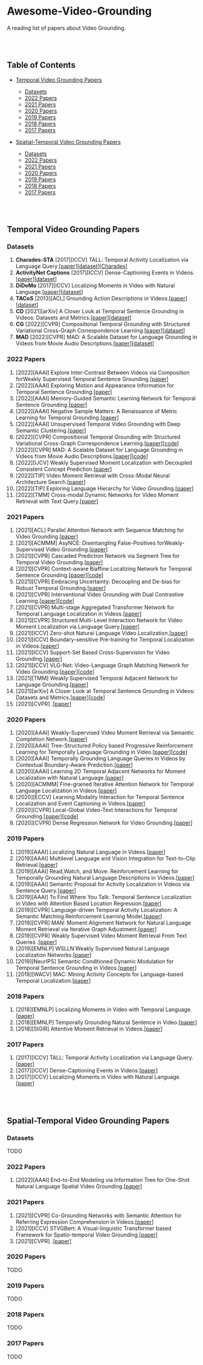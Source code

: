 # Awesome-Video-Grounding
A reading list of papers about Video Grounding.

<br></br>

## Table of Contents
  * [Temporal Video Grounding Papers](#temporal-video-grounding-papers)
     * [Datasets](#datasets)
     * [2022 Papers](#2022-papers)
     * [2021 Papers](#2021-papers)
     * [2020 Papers](#2020-papers)
     * [2019 Papers](#2019-papers)
     * [2018 Papers](#2018-papers)
     * [2017 Papers](#2017-papers)

  * [Spatial-Temporal Video Grounding Papers](#spatial-temporal-video-grounding-papers)
     * [Datasets](#datasets-1)
     * [2022 Papers](#2022-papers-1)
     * [2021 Papers](#2021-papers-1)
     * [2020 Papers](#2020-papers-1)
     * [2019 Papers](#2019-papers-1)
     * [2018 Papers](#2018-papers-1)
     * [2017 Papers](#2017-papers-1)

<br></br>


## Temporal Video Grounding Papers
### Datasets
1. **Charades-STA** [2017][ICCV] TALL: Temporal Activity Localization via Language Query.[[paper](http://openaccess.thecvf.com/content_ICCV_2017/papers/Gao_TALL_Temporal_Activity_ICCV_2017_paper.pdf)][[dataset](https://github.com/jiyanggao/TALL)][[Charades](https://prior.allenai.org/projects/charades)]
2. **ActivityNet Captions** [2017][ICCV] Dense-Captioning Events in Videos.[[paper](https://openaccess.thecvf.com/content_ICCV_2017/papers/Krishna_Dense-Captioning_Events_in_ICCV_2017_paper.pdf)][[dataset](https://cs.stanford.edu/people/ranjaykrishna/densevid/)]
3. **DiDeMo** [2017][ICCV] Localizing Moments in Video with Natural Language.[[paper](https://openaccess.thecvf.com/content_ICCV_2017/papers/Hendricks_Localizing_Moments_in_ICCV_2017_paper.pdf)][[dataset](https://github.com/LisaAnne/TemporalLanguageRelease)]
4. **TACoS** [2013][ACL] Grounding Action Descriptions in Videos.[[paper](https://direct.mit.edu/tacl/article-pdf/doi/10.1162/tacl_a_00207/1566623/tacl_a_00207.pdf)][[dataset](http://www.coli.uni-saarland.de/projects/smile/page.php?id=tacos)]
5. **CD** [2021][arXiv] A Closer Look at Temporal Sentence Grounding in Videos: Datasets and Metrics.[[paper](https://arxiv.org/pdf/2101.09028)][[dataset](https://github.com/yytzsy/grounding_changing_distribution)]
6. **CG** [2022][CVPR] Compositional Temporal Grounding with Structured Variational Cross-Graph Correspondence Learning.[[paper](https://openaccess.thecvf.com/content/CVPR2022/papers/Li_Compositional_Temporal_Grounding_With_Structured_Variational_Cross-Graph_Correspondence_Learning_CVPR_2022_paper.pdf)][[dataset](https://github.com/YYJMJC/Compositional-Temporal-Grounding)]
7. **MAD** [2022][CVPR] MAD: A Scalable Dataset for Language Grounding in Videos from Movie Audio Descriptions.[[paper](https://openaccess.thecvf.com/content/CVPR2022/papers/Soldan_MAD_A_Scalable_Dataset_for_Language_Grounding_in_Videos_From_CVPR_2022_paper.pdf)][[dataset](https://github.com/Soldelli/MAD)]

### 2022 Papers
1. [2022][AAAI] Explore Inter-Contrast Between Videos via Composition forWeakly Supervised Temporal Sentence Grounding.[[paper](https://www.aaai.org/AAAI22Papers/AAAI-2108.ChenJ.pdf)]
2. [2022][AAAI] Exploring Motion and Appearance Information for Temporal Sentence Grounding.[[paper](https://www.aaai.org/AAAI22Papers/AAAI-112.LiuD.pdf)]
3. [2022][AAAI] Memory-Guided Semantic Learning Network for Temporal Sentence Grounding.[[paper](https://www.aaai.org/AAAI22Papers/AAAI-111.LiuD.pdf)]
4. [2022][AAAI] Negative Sample Matters: A Renaissance of Metric Learning for Temporal Grounding.[[paper](https://ojs.aaai.org/index.php/AAAI/article/download/20163/19922)]
5. [2022][AAAI] Unsupervised Temporal Video Grounding with Deep Semantic Clustering.[[paper](https://www.aaai.org/AAAI22Papers/AAAI-110.LiuD.pdf)]
6. [2022][CVPR] Compositional Temporal Grounding with Structured Variational Cross-Graph Correspondence Learning.[[paper](https://openaccess.thecvf.com/content/CVPR2022/papers/Li_Compositional_Temporal_Grounding_With_Structured_Variational_Cross-Graph_Correspondence_Learning_CVPR_2022_paper.pdf)][[code](https://github.com/YYJMJC/Compositional-Temporal-Grounding)]
7. [2022][CVPR] MAD: A Scalable Dataset for Language Grounding in Videos from Movie Audio Descriptions.[[paper](https://openaccess.thecvf.com/content/CVPR2022/papers/Soldan_MAD_A_Scalable_Dataset_for_Language_Grounding_in_Videos_From_CVPR_2022_paper.pdf)][[code](https://github.com/Soldelli/MAD)]
8. [2022][IJCV] Weakly Supervised Moment Localization with Decoupled Consistent Concept Prediction.[[paper](https://link.springer.com/article/10.1007/s11263-022-01600-0)]
9. [2022][TIP] Video Moment Retrieval with Cross-Modal Neural Architecture Search.[[paper](https://ieeexplore.ieee.org/abstract/document/9677948/)]
10. [2022][TIP] Exploring Language Hierarchy for Video Grounding.[[paper](https://ieeexplore.ieee.org/abstract/document/9817030/)]
11. [2022][TMM] Cross-modal Dynamic Networks for Video Moment Retrieval with Text Query.[[paper](https://ieeexplore.ieee.org/abstract/document/9681153/)]

### 2021 Papers
1. [2021][ACL] Parallel Attention Network with Sequence Matching for Video Grounding.[[paper](https://arxiv.org/pdf/2105.08481)]
2. [2021][ACMMM] AsyNCE: Disentangling False-Positives forWeakly-Supervised Video Grounding.[[paper](https://dl.acm.org/doi/pdf/10.1145/3474085.3481539)]
3. [2021][CVPR] Cascaded Prediction Network via Segment Tree for Temporal Video Grounding.[[paper](https://openaccess.thecvf.com/content/CVPR2021/papers/Zhao_Cascaded_Prediction_Network_via_Segment_Tree_for_Temporal_Video_Grounding_CVPR_2021_paper.pdf)]
4. [2021][CVPR] Context-aware Biaffine Localizing Network for Temporal Sentence Grounding.[[paper](https://openaccess.thecvf.com/content/CVPR2021/papers/Liu_Context-Aware_Biaffine_Localizing_Network_for_Temporal_Sentence_Grounding_CVPR_2021_paper.pdf)][[code](https://github.com/liudaizong/CBLN)]
5. [2021][CVPR] Embracing Uncertainty: Decoupling and De-bias for Robust Temporal Grounding.[[paper](https://openaccess.thecvf.com/content/CVPR2021/papers/Zhou_Embracing_Uncertainty_Decoupling_and_De-Bias_for_Robust_Temporal_Grounding_CVPR_2021_paper.pdf)]
6. [2021][CVPR] Interventional Video Grounding with Dual Contrastive Learning.[[paper](https://openaccess.thecvf.com/content/CVPR2021/papers/Nan_Interventional_Video_Grounding_With_Dual_Contrastive_Learning_CVPR_2021_paper.pdf)][[code](https://github.com/nanguoshun/IVG)]
7. [2021][CVPR] Multi-stage Aggregated Transformer Network for Temporal Language Localization in Videos.[[paper](https://openaccess.thecvf.com/content/CVPR2021/papers/Zhang_Multi-Stage_Aggregated_Transformer_Network_for_Temporal_Language_Localization_in_Videos_CVPR_2021_paper.pdf)]
8. [2021][CVPR] Structured Multi-Level Interaction Network for Video Moment Localization via Language Query.[[paper](https://openaccess.thecvf.com/content/CVPR2021/papers/Wang_Structured_Multi-Level_Interaction_Network_for_Video_Moment_Localization_via_Language_CVPR_2021_paper.pdf)]
9. [2021][ICCV] Zero-shot Natural Language Video Localization.[[paper](https://openaccess.thecvf.com/content/ICCV2021/papers/Nam_Zero-Shot_Natural_Language_Video_Localization_ICCV_2021_paper.pdf)]
10. [2021][ICCV] Boundary-sensitive Pre-training for Temporal Localization in Videos.[[paper](https://openaccess.thecvf.com/content/ICCV2021/papers/Xu_Boundary-Sensitive_Pre-Training_for_Temporal_Localization_in_Videos_ICCV_2021_paper.pdf)]
11. [2021][ICCV] Support-Set Based Cross-Supervision for Video Grounding.[[paper](https://openaccess.thecvf.com/content/ICCV2021/papers/Ding_Support-Set_Based_Cross-Supervision_for_Video_Grounding_ICCV_2021_paper.pdf)]
12. [2021][ICCV] VLG-Net: Video-Language Graph Matching Network for Video Grounding.[[paper](https://openaccess.thecvf.com/content/ICCV2021W/CVEU/papers/Soldan_VLG-Net_Video-Language_Graph_Matching_Network_for_Video_Grounding_ICCVW_2021_paper.pdf)][[code](https://github.com/Soldelli/VLG-Net)]
13. [2021][TMM] Weakly Supervised Temporal Adjacent Network for Language Grounding.[[paper](https://arxiv.org/pdf/2106.16136)]
14. [2021][arXiv] A Closer Look at Temporal Sentence Grounding in Videos: Datasets and Metrics.[[paper](https://arxiv.org/pdf/2101.09028)][[code](https://github.com/yytzsy/grounding_changing_distribution)]
15. [2021][CVPR] .[[paper]()]

### 2020 Papers
1. [2020][AAAI] Weakly-Supervised Video Moment Retrieval via Semantic Completion Network.[[paper](https://ojs.aaai.org/index.php/AAAI/article/download/6820/6674)]
2. [2020][AAAI] Tree-Structured Policy based Progressive Reinforcement Learning for Temporally Language Grounding in Video.[[paper](https://ojs.aaai.org/index.php/AAAI/article/download/6924/6778)][[code](https://github.com/microsoft/2D-TAN)]
3. [2020][AAAI] Temporally Grounding Language Queries in Videos by Contextual Boundary-Aware Prediction.[[paper](https://ojs.aaai.org/index.php/AAAI/article/download/6897/6751)]
4. [2020][AAAI] Learning 2D Temporal Adjacent Networks for Moment Localization with Natural Language.[[paper](https://ojs.aaai.org/index.php/AAAI/article/view/6984/6838)]
5. [2020][ACMMM] Fine-grained Iterative Attention Network for Temporal Language Localization in Videos.[[paper](https://arxiv.org/pdf/2008.02448)]
6. [2020][ECCV] Learning Modality Interaction for Temporal Sentence Localization and Event Captioning in Videos.[[paper](https://arxiv.org/pdf/2007.14164)]
7. [2020][CVPR] Local-Global Video-Text Interactions for Temporal Grounding.[[paper](http://openaccess.thecvf.com/content_CVPR_2020/papers/Mun_Local-Global_Video-Text_Interactions_for_Temporal_Grounding_CVPR_2020_paper.pdf)][[code](https://github.com/JonghwanMun/LGI4temporalgrounding)]
8. [2020][CVPR] Dense Regression Network for Video Grounding.[[paper](https://openaccess.thecvf.com/content_CVPR_2020/papers/Zeng_Dense_Regression_Network_for_Video_Grounding_CVPR_2020_paper.pdf)]

### 2019 Papers
1. [2019][AAAI] Localizing Natural Language in Videos.[[paper](https://ojs.aaai.org/index.php/AAAI/article/view/4827/4700)]
2. [2019][AAAI] Multilevel Language and Vision Integration for Text-to-Clip Retrieval.[[paper](https://ojs.aaai.org/index.php/AAAI/article/view/4938/4811)]
3. [2019][AAAI] Read,Watch, and Move: Reinforcement Learning for Temporally Grounding Natural Language Descriptions in Videos.[[paper](https://ojs.aaai.org/index.php/AAAI/article/download/4854/4727)]
4. [2019][AAAI] Semantic Proposal for Activity Localization in Videos via Sentence Query.[[paper](https://ojs.aaai.org/index.php/AAAI/article/view/4830/4703)]
5. [2019][AAAI] To Find Where You Talk: Temporal Sentence Localization in Video with Attention Based Location Regression.[[paper](https://ojs.aaai.org/index.php/AAAI/article/download/4950/4823)]
6. [2019][CVPR] Language-driven Temporal Activity Localization: A Semantic Matching Reinforcement Learning Model.[[paper](http://openaccess.thecvf.com/content_CVPR_2019/papers/Wang_Language-Driven_Temporal_Activity_Localization_A_Semantic_Matching_Reinforcement_Learning_Model_CVPR_2019_paper.pdf)]
7. [2019][CVPR] MAN: Moment Alignment Network for Natural Language Moment Retrieval via Iterative Graph Adjustment.[[paper](http://openaccess.thecvf.com/content_CVPR_2019/papers/Zhang_MAN_Moment_Alignment_Network_for_Natural_Language_Moment_Retrieval_via_CVPR_2019_paper.pdf)]
8. [2019][CVPR] Weakly Supervised Video Moment Retrieval From Text Queries .[[paper](https://openaccess.thecvf.com/content_CVPR_2019/papers/Mithun_Weakly_Supervised_Video_Moment_Retrieval_From_Text_Queries_CVPR_2019_paper.pdf)]
9. [2019][EMNLP] WSLLN:Weakly Supervised Natural Language Localization Networks.[[paper](https://arxiv.org/pdf/1909.00239)]
10. [2019][NeurIPS] Semantic Conditioned Dynamic Modulation for Temporal Sentence Grounding in Videos.[[paper](http://papers.neurips.cc/paper/8344-semantic-conditioned-dynamic-modulation-for-temporal-sentence-grounding-in-videos.pdf)]
11. [2019][WACV] MAC: Mining Activity Concepts for Language-based Temporal Localization.[[paper](https://arxiv.org/pdf/1811.08925)]

### 2018 Papers
1. [2018][EMNLP] Localizing Moments in Video with Temporal Language.[[paper](https://arxiv.org/pdf/1809.01337)]
2. [2018][EMNLP] Temporally Grounding Natural Sentence in Video.[[paper](https://www.aclweb.org/anthology/D18-1015.pdf)]
3. [2018][SIGIR] Attentive Moment Retrieval in Videos.[[paper](https://www.researchgate.net/profile/Meng-Liu-67/publication/326141659_Attentive_Moment_Retrieval_in_Videos/links/6052a32f299bf173674e0c03/Attentive-Moment-Retrieval-in-Videos.pdf)]


### 2017 Papers
1. [2017][ICCV] TALL: Temporal Activity Localization via Language Query.[[paper](http://openaccess.thecvf.com/content_ICCV_2017/papers/Gao_TALL_Temporal_Activity_ICCV_2017_paper.pdf)]
2. [2017][ICCV] Dense-Captioning Events in Videos.[[paper](https://openaccess.thecvf.com/content_ICCV_2017/papers/Krishna_Dense-Captioning_Events_in_ICCV_2017_paper.pdf)]
3. [2017][ICCV] Localizing Moments in Video with Natural Language.[[paper](https://openaccess.thecvf.com/content_ICCV_2017/papers/Hendricks_Localizing_Moments_in_ICCV_2017_paper.pdf)]


<br></br>

## Spatial-Temporal Video Grounding Papers
### Datasets
TODO

### 2022 Papers
1. [2022][AAAI] End-to-End Modeling via Information Tree for One-Shot Natural Language Spatial Video Grounding.[[paper]()]

### 2021 Papers
1. [2021][CVPR] Co-Grounding Networks with Semantic Attention for Referring Expression Comprehension in Videos.[[paper](https://openaccess.thecvf.com/content/CVPR2021/papers/Song_Co-Grounding_Networks_With_Semantic_Attention_for_Referring_Expression_Comprehension_in_CVPR_2021_paper.pdf)]
2. [2021][ICCV] STVGBert: A Visual-linguistic Transformer based Framework for Spatio-temporal Video Grounding.[[paper](https://openaccess.thecvf.com/content/ICCV2021/papers/Su_STVGBert_A_Visual-Linguistic_Transformer_Based_Framework_for_Spatio-Temporal_Video_Grounding_ICCV_2021_paper.pdf)]
3. [2021][CVPR] .[[paper]()]

### 2020 Papers
TODO

### 2019 Papers
TODO

### 2018 Papers
TODO

### 2017 Papers
TODO

